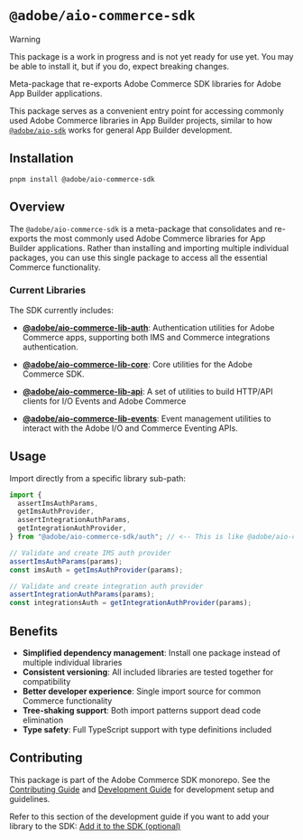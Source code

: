 # `@adobe/aio-commerce-sdk`

> [!WARNING]
> This package is a work in progress and is not yet ready for use yet. You may be able to install it, but if you do, expect breaking changes.

Meta-package that re-exports Adobe Commerce SDK libraries for Adobe App Builder applications.

This package serves as a convenient entry point for accessing commonly used Adobe Commerce libraries in App Builder projects, similar to how [`@adobe/aio-sdk`](https://github.com/adobe/aio-sdk) works for general App Builder development.

## Installation

```shell
pnpm install @adobe/aio-commerce-sdk
```

## Overview

The `@adobe/aio-commerce-sdk` is a meta-package that consolidates and re-exports the most commonly used Adobe Commerce libraries for App Builder applications. Rather than installing and importing multiple individual packages, you can use this single package to access all the essential Commerce functionality.

### Current Libraries

The SDK currently includes:

- **[@adobe/aio-commerce-lib-auth](https://github.com/adobe/aio-commerce-sdk/tree/main/packages/aio-commerce-lib-auth)**: Authentication utilities for Adobe Commerce apps, supporting both IMS and Commerce integrations authentication.

- **[@adobe/aio-commerce-lib-core](https://github.com/adobe/aio-commerce-sdk/tree/main/packages/aio-commerce-lib-core)**: Core utilities for the Adobe Commerce SDK.

- **[@adobe/aio-commerce-lib-api](https://github.com/adobe/aio-commerce-sdk/tree/main/packages/aio-commerce-lib-api)**: A set of utilities to build HTTP/API clients for I/O Events and Adobe Commerce

- **[@adobe/aio-commerce-lib-events](https://github.com/adobe/aio-commerce-sdk/tree/main/packages/aio-commerce-lib-events)**: Event management utilities to interact with the Adobe I/O and Commerce Eventing APIs.

## Usage

Import directly from a specific library sub-path:

```typescript
import {
  assertImsAuthParams,
  getImsAuthProvider,
  assertIntegrationAuthParams,
  getIntegrationAuthProvider,
} from "@adobe/aio-commerce-sdk/auth"; // <-- This is like @adobe/aio-commerce-lib-auth

// Validate and create IMS auth provider
assertImsAuthParams(params);
const imsAuth = getImsAuthProvider(params);

// Validate and create integration auth provider
assertIntegrationAuthParams(params);
const integrationsAuth = getIntegrationAuthProvider(params);
```

## Benefits

- **Simplified dependency management**: Install one package instead of multiple individual libraries
- **Consistent versioning**: All included libraries are tested together for compatibility
- **Better developer experience**: Single import source for common Commerce functionality
- **Tree-shaking support**: Both import patterns support dead code elimination
- **Type safety**: Full TypeScript support with type definitions included

## Contributing

This package is part of the Adobe Commerce SDK monorepo. See the [Contributing Guide](https://github.com/adobe/aio-commerce-sdk/blob/main/.github/CONTRIBUTING.md) and [Development Guide](https://github.com/adobe/aio-commerce-sdk/blob/main/.github/DEVELOPMENT.md) for development setup and guidelines.

Refer to this section of the development guide if you want to add your library to the SDK: [Add it to the SDK (optional)](https://github.com/adobe/aio-commerce-sdk/blob/main/.github/DEVELOPMENT.md#add-it-to-the-sdk-optional)
